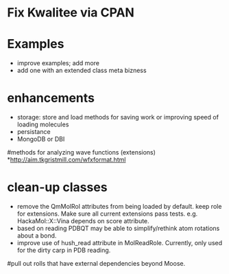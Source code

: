# Fix Kwalitee via CPAN

# Examples 
* improve examples; add more
* add one with an extended class meta bizness

# enhancements 
* storage: store and load methods for saving work or improving speed of loading molecules 
* persistance
* MongoDB or DBI

#methods for analyzing wave functions (extensions)
*http://aim.tkgristmill.com/wfxformat.html

# clean-up classes
* remove the QmMolRol attributes from being loaded by default. keep role for extensions.  Make sure all current extensions pass tests. e.g. HackaMol::X::Vina depends on score attribute.  
* based on reading PDBQT may be able to simplify/rethink atom rotations about a bond.
* improve use of hush_read attribute in MolReadRole.  Currently, only used for the dirty carp in PDB reading.

#pull out rolls that have external dependencies beyond Moose.

